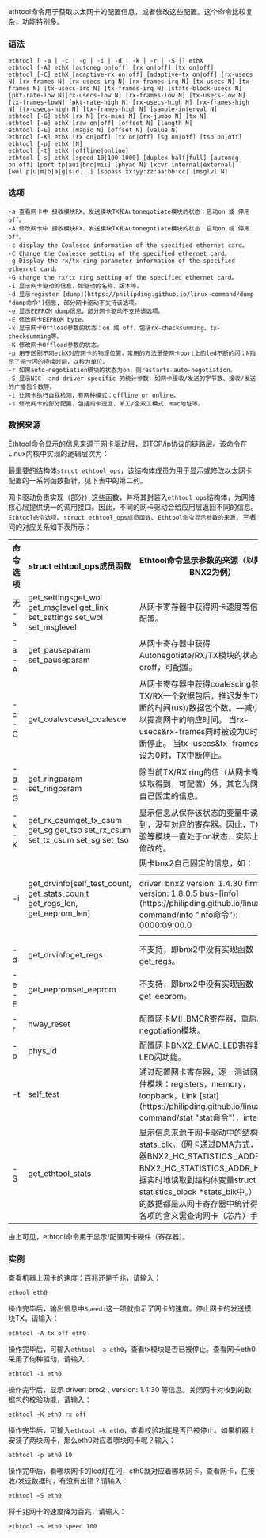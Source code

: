 ethtool命令用于获取以太网卡的配置信息，或者修改这些配置。这个命令比较复杂，功能特别多。

### 语法  

```
ethtool [ -a | -c | -g | -i | -d | -k | -r | -S |] ethX
ethtool [-A] ethX [autoneg on|off] [rx on|off] [tx on|off]
ethtool [-C] ethX [adaptive-rx on|off] [adaptive-tx on|off] [rx-usecs N] [rx-frames N] [rx-usecs-irq N] [rx-frames-irq N] [tx-usecs N] [tx-frames N] [tx-usecs-irq N] [tx-frames-irq N] [stats-block-usecs N][pkt-rate-low N][rx-usecs-low N] [rx-frames-low N] [tx-usecs-low N] [tx-frames-lowN] [pkt-rate-high N] [rx-usecs-high N] [rx-frames-high N] [tx-usecs-high N] [tx-frames-high N] [sample-interval N]
ethtool [-G] ethX [rx N] [rx-mini N] [rx-jumbo N] [tx N]
ethtool [-e] ethX [raw on|off] [offset N] [length N]
ethtool [-E] ethX [magic N] [offset N] [value N]
ethtool [-K] ethX [rx on|off] [tx on|off] [sg on|off] [tso on|off]
ethtool [-p] ethX [N]
ethtool [-t] ethX [offline|online]
ethtool [-s] ethX [speed 10|100|1000] [duplex half|full] [autoneg on|off] [port tp|aui|bnc|mii] [phyad N] [xcvr internal|external]
[wol p|u|m|b|a|g|s|d...] [sopass xx:yy:zz:aa:bb:cc] [msglvl N]
```

### 选项  

```
-a 查看网卡中 接收模块RX、发送模块TX和Autonegotiate模块的状态：启动on 或 停用off。
-A 修改网卡中 接收模块RX、发送模块TX和Autonegotiate模块的状态：启动on 或 停用off。
-c display the Coalesce information of the specified ethernet card。
-C Change the Coalesce setting of the specified ethernet card。
-g Display the rx/tx ring parameter information of the specified ethernet card。
-G change the rx/tx ring setting of the specified ethernet card。
-i 显示网卡驱动的信息，如驱动的名称、版本等。
-d 显示register [dump](https://philipding.github.io/linux-command/dump "dump命令")信息, 部分网卡驱动不支持该选项。
-e 显示EEPROM dump信息，部分网卡驱动不支持该选项。
-E 修改网卡EEPROM byte。
-k 显示网卡Offload参数的状态：on 或 off，包括rx-checksumming、tx-checksumming等。
-K 修改网卡Offload参数的状态。
-p 用于区别不同ethX对应网卡的物理位置，常用的方法是使网卡port上的led不断的闪；N指示了网卡闪的持续时间，以秒为单位。
-r 如果auto-negotiation模块的状态为on，则restarts auto-negotiation。
-S 显示NIC- and driver-specific 的统计参数，如网卡接收/发送的字节数、接收/发送的广播包个数等。
-t 让网卡执行自我检测，有两种模式：offline or online。
-s 修改网卡的部分配置，包括网卡速度、单工/全双工模式、mac地址等。
```

### 数据来源  

Ethtool命令显示的信息来源于网卡驱动层，即TCP/[ip](https://philipding.github.io/linux-command/ip "ip命令")协议的链路层。该命令在Linux内核中实现的逻辑层次为：

最重要的结构体`struct ethtool_ops`，该结构体成员为用于显示或修改以太网卡配置的一系列函数指针，见下表中的第二列。

网卡驱动负责实现（部分）这些函数，并将其封装入`ethtool_ops`结构体，为网络核心层提供统一的调用接口。因此，不同的网卡驱动会给应用层返回不同的信息。`Ethtool命令选项`、`struct ethtool_ops成员函数`、`Ethtool命令显示参数的来源`，三者间的对应关系如下表所示：

<table>

<tbody>

<tr>

<th style="width: 100px;">命令选项</th>

<th>struct ethtool_ops成员函数</th>

<th>Ethtool命令显示参数的来源（以网卡驱动BNX2为例）</th>

</tr>

<tr>

<td>无 -s</td>

<td>get_settingsget_wol get_msglevel get_link set_settings set_wol set_msglevel</td>

<td>从网卡寄存器中获得网卡速度等信息，可配置。</td>

</tr>

<tr>

<td>-a -A</td>

<td>get_pauseparam set_pauseparam</td>

<td>从网卡寄存器中获得Autonegotiate/RX/TX模块的状态：on oroff，可配置。</td>

</tr>

<tr>

<td>-c -C</td>

<td>get_coalesceset_coalesce</td>

<td>从网卡寄存器中获得coalescing参数：TX/RX一个数据包后，推迟发生TX/RX中断的时间(us)/数据包个数。—减小该值可以提高网卡的响应时间。 当rx-usecs&rx-frames同时被设为0时，RX中断停止。 当tx-usecs&tx-frames同时被设为0时，TX中断停止。</td>

</tr>

<tr>

<td>-g -G</td>

<td>get_ringparam set_ringparam</td>

<td>除当前TX/RX ring的值（从网卡寄存器中读取得到，可配置）外，其它为网卡bnx2自己固定的信息。</td>

</tr>

<tr>

<td>-k -K</td>

<td>get_rx_csumget_tx_csum get_sg get_tso set_rx_csum set_tx_csum set_sg set_tso</td>

<td>显示信息从保存该状态的变量中读取得到，没有对应的寄存器。因此，TX/RX校验等模块一直处于on状态，实际上是无法修改的。</td>

</tr>

<tr>

<td>-i</td>

<td>get_drvinfo[self_test_count, get_stats_coun,t get_regs_len, get_eeprom_len]</td>

<td>网卡bnx2自己固定的信息，如：  
——————————————————–  
driver: bnx2 version: 1.4.30 firmware-version: 1.8.0.5 bus-[info](https://philipding.github.io/linux-command/info "info命令"): 0000:09:00.0  
——————————————————–</td>

</tr>

<tr>

<td>-d</td>

<td>get_drvinfoget_regs</td>

<td>不支持，即bnx2中没有实现函数get_regs。</td>

</tr>

<tr>

<td>-e -E</td>

<td>get_eepromset_eeprom</td>

<td>不支持，即bnx2中没有实现函数get_eeprom。</td>

</tr>

<tr>

<td>-r</td>

<td>nway_reset</td>

<td>配置网卡MII_BMCR寄存器，重启Auto negotiation模块。</td>

</tr>

<tr>

<td>-p</td>

<td>phys_id</td>

<td>配置网卡BNX2_EMAC_LED寄存器，实现LED闪功能。</td>

</tr>

<tr>

<td>-t</td>

<td>self_test</td>

<td>通过配置网卡寄存器，逐一测试网卡的硬件模块：registers，memory，loopback，Link [stat](https://philipding.github.io/linux-command/stat "stat命令")，interrupt。</td>

</tr>

<tr>

<td>-S</td>

<td>get_ethtool_stats</td>

<td>显示信息来源于网卡驱动中的结构体变量stats_blk。（网卡通过DMA方式，将寄存器BNX2_HC_STATISTICS _ADDR_L和BNX2_HC_STATISTICS_ADDR_H中的数据实时地读取到结构体变量struct statistics_block *stats_blk中。） —显示的数据都是从网卡寄存器中统计得到的，各项的含义需查询网卡（芯片）手册。</td>

</tr>

</tbody>

</table>

由上可见，ethtool命令用于显示/配置网卡硬件（寄存器）。  

### 实例  

查看机器上网卡的速度：百兆还是千兆，请输入：

```
ethool eth0
```

操作完毕后，输出信息中`Speed:`这一项就指示了网卡的速度。停止网卡的发送模块TX，请输入：

```
ethtool -A tx off eth0
```

操作完毕后，可输入`ethtool -a eth0`，查看tx模块是否已被停止。查看网卡eth0采用了何种驱动，请输入：

```
ethtool -i eth0
```

操作完毕后，显示 driver: bnx2；version: 1.4.30 等信息。关闭网卡对收到的数据包的校验功能，请输入：

```
ethtool -K eth0 rx off
```

操作完毕后，可输入`ethtool –k eth0`，查看校验功能是否已被停止。如果机器上安装了两块网卡，那么eth0对应着哪块网卡呢？输入：

```
ethtool -p eth0 10
```

操作完毕后，看哪块网卡的led灯在闪，eth0就对应着哪块网卡。查看网卡，在接收/发送数据时，有没有出错？请输入：

```
ethtool –S eth0
```

将千兆网卡的速度降为百兆，请输入：

```
ethtool -s eth0 speed 100   

```